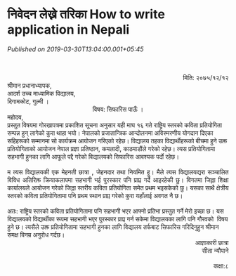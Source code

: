 # निवेदन लेख्ने तरिका How to write application in Nepali

*Published on 2019-03-30T13:04:00.001+05:45*

<div class="MsoNormal" style="text-align: right;">
<br /></div>
<div align="right" class="MsoNormal" style="text-align: right;">
<span lang="NE" style="font-family: "mangal" , serif; line-height: 107%;"><br /></span></div>
<div align="right" class="MsoNormal" style="text-align: right;">
<span lang="NE" style="font-family: "mangal" , serif; line-height: 107%;">मिति: २०७५/१२/१२</span><span style="line-height: 107%; mso-bidi-font-size: 11.0pt;"><o:p></o:p></span></div>
<div class="MsoNormal">
<span lang="NE" style="font-family: "mangal" , serif; line-height: 107%;">श्रीमान
प्रधानाध्यापक,</span><span style="line-height: 107%; mso-bidi-font-size: 11.0pt;"><o:p></o:p></span></div>
<div class="MsoNormal">
<span lang="NE" style="font-family: "mangal" , serif; line-height: 107%;">आदर्श
उच्च माध्यामिक विद्यालय,</span><span style="line-height: 107%; mso-bidi-font-size: 11.0pt;"><o:p></o:p></span></div>
<div class="MsoNormal">
<span lang="NE" style="font-family: "mangal" , serif; line-height: 107%;">दिगामकोट</span><span style="line-height: 107%; mso-bidi-font-size: 11.0pt;">,</span><span lang="NE" style="font-family: "mangal" , serif; line-height: 107%;"> गुल्मी ।</span><span style="line-height: 107%; mso-bidi-font-size: 11.0pt;"><o:p></o:p></span></div>
<div align="center" class="MsoNormal" style="text-align: center;">
<span lang="NE" style="font-family: "mangal" , serif; line-height: 107%;">विषय: सिफारिस पाऊँ ।</span><span style="line-height: 107%; mso-bidi-font-size: 11.0pt;"><o:p></o:p></span></div>
<div class="MsoNormal">
<span lang="NE" style="font-family: "mangal" , serif; line-height: 107%;">महोदय</span><span style="line-height: 107%; mso-bidi-font-size: 11.0pt;">,<o:p></o:p></span></div>
<div class="MsoNormal">
<span lang="NE" style="font-family: "mangal" , serif; line-height: 107%;">प्रस्तुत
विषयमा गोरखापत्रमा प्रकाशित सूचना अनुसार यही माघ १६ गते राष्ट्रिय स्तरको कविता
प्रतियोगिता सम्पन्न हुन् लागेको कुरा थाहा भयो। नेपालको प्रजातान्त्रिक आन्दोलनमा
अविस्मरणीय योगदान दिएका सहिहरूको सम्मानमा सो कार्यक्रम आयोजन गरिएको रहेछ। </span><span lang="NE" style="font-family: "mangal" , serif; line-height: 107%;">विद्यालय
तहका विद्यार्थीहरूको बीचमा हुने उक्त प्रतियोगिताको आयोजन नेपाल प्रज्ञा
प्रतिष्ठान, कमलादी</span><span style="font-size: 12.0pt; line-height: 107%; mso-bidi-font-size: 11.0pt;">,</span><span lang="NE" style="font-family: "mangal" , serif; line-height: 107%;"> काठमाडौंले गरेको रहेछ। त्यस
प्रतियोगितामा सहभागी हुनका लागि आफूले पद्दै गरेको विद्यालयको सिफारिस आवश्यक
पर्दो रहेछ।</span><span style="font-size: 12.0pt; line-height: 107%; mso-bidi-font-size: 11.0pt;"><o:p></o:p></span></div>
<div class="MsoNormal">
<span lang="NE" style="font-family: "mangal" , serif; line-height: 107%;"><br /></span></div>
<div class="MsoNormal" style="text-align: justify;">
<span lang="NE" style="font-family: "mangal" , serif; line-height: 107%;">म त्यस विद्यालयकी एक मेहनती छात्रा </span><span style="font-size: 12.0pt; line-height: 107%; mso-bidi-font-size: 11.0pt;">,</span><span lang="NE" style="font-family: "mangal" , serif; line-height: 107%;"> जेहनदार
तथा नियमित हु।</span><span lang="NE" style="font-family: "mangal" , serif; font-size: 10.0pt; line-height: 107%;"> </span><span lang="NE" style="font-family: "mangal" , serif; line-height: 107%;">मैले त्यस विद्यालयद्यरा सञ्चालित विविध अतिरिक्त क्रियाकलापमा
सहभागी भई पुरस्कार पनि प्राप्त गर्दै आइरहेकी छु। विगतमा जिल्ला शिक्षा
कार्यालयले आयोजन गरेको जिल्ला स्तरीय कविता प्रतियोगिता समेत प्रथम भइसकेको छु।
यसका साथै क्षेत्रीय स्तरको कविता प्रतियोगितामा पनि प्रथम स्थान प्राप्त गरेको
कुरा यहाँलाई अवगत नै छ।</span><span style="font-size: 12.0pt; line-height: 107%; mso-bidi-font-size: 11.0pt;"><o:p></o:p></span></div>
<div class="MsoNormal" style="text-align: justify;">
<span lang="NE" style="font-family: "mangal" , serif; line-height: 107%;"><br /></span></div>
<div class="MsoNormal">
<span lang="NE" style="font-family: "mangal" , serif; line-height: 107%;">अतः: राष्ट्रिय स्तरको कविता प्रतियोगितामा पनि सहभागी भएर आफ्नो
प्रतिभा प्रस्तुत गर्ने मेरो इच्छा छ। यस विद्यालयको विद्यार्थीका रूपमा सहभागी
भएर पुरस्कार प्राप्त गर्न सकेमा विद्यालयका लागि पनि गौरवको  विषय हुने छ। त्यसैले उक्त प्रतियोगितामा
सहभागी हुनका लागि विद्यालय तर्फबाट सिफारिस गरिदिनुहुन श्रीमान समक्ष विनम्र
अनुरोध गर्दछ।</span><span style="font-size: 12.0pt; line-height: 107%; mso-bidi-font-size: 11.0pt;"><o:p></o:p></span></div>
<div align="right" class="MsoNormal" style="text-align: right;">
<span lang="NE" style="font-family: "mangal" , serif; line-height: 107%;">आज्ञाकारी
छात्रा</span><span style="font-size: 12.0pt; line-height: 107%; mso-bidi-font-size: 11.0pt;"><o:p></o:p></span></div>
<div align="right" class="MsoNormal" style="text-align: right;">
<span lang="NE" style="font-family: "mangal" , serif; line-height: 107%;">सीता
न्यौपाने </span><span style="font-size: 12.0pt; line-height: 107%; mso-bidi-font-size: 11.0pt;"><o:p></o:p></span></div>
<br />
<div align="right" class="MsoNormal" style="text-align: right;">
<span lang="NE" style="font-family: "mangal" , serif; line-height: 107%;">कक्षा:८<o:p></o:p></span></div>
